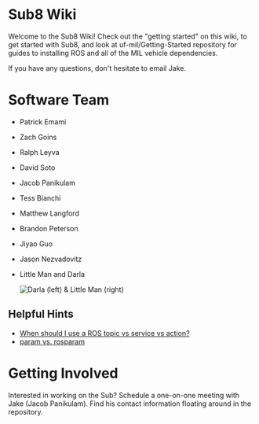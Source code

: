 # Sub8 Wiki

Welcome to the Sub8 Wiki! Check out the "getting started" on this wiki, to get started with Sub8, and look at uf-mil/Getting-Started repository for guides to installing ROS and all of the MIL vehicle dependencies.

If you have any questions, don't hesitate to email Jake.

# Software Team

* Patrick Emami

* Zach Goins

* Ralph Leyva

* David Soto

* Jacob Panikulam

* Tess Bianchi

* Matthew Langford

* Brandon Peterson

* Jiyao Guo

* Jason Nezvadovitz

* Little Man and Darla

    ![Darla (left) & Little Man (right)](http://s31.postimg.org/s370klg23/IMG_20160423_014247.jpg)

## Helpful Hints
* [When should I use a ROS topic vs service vs action?](http://answers.ros.org/question/11834/when-should-i-use-topics-vs-services-vs-actionlib-actions-vs-dynamic_reconfigure/)
* [param vs. rosparam](http://answers.ros.org/question/37916/when-to-use-param-and-rosparam-on-launch-file/)

# Getting Involved

Interested in working on the Sub? Schedule a one-on-one meeting with Jake (Jacob Panikulam). Find his contact information floating around in the repository.